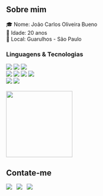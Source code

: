 ## <b>Sobre mim</b>
🎓 Nome: João Carlos Oliveira Bueno <br />
👦 Idade: 20 anos <br />
🔎 Local: Guarulhos - São Paulo <br />

###  Linguagens & Tecnologias

<div>
  <img src="https://img.shields.io/badge/HTML5-000000?style=for-the-badge&logo=html5&logoColor=ffffff" />
  <img src="https://img.shields.io/badge/CSS3-000000?style=for-the-badge&logo=css3&logoColor=ffffff" />
  <img src="https://img.shields.io/badge/JavaScript-000000?style=for-the-badge&logo=javascript&logoColor=ffffff" />
</div>
<div>
  <img src="https://img.shields.io/badge/React-000000?style=for-the-badge&logo=react&logoColor=ffffff" />
  <img src="https://img.shields.io/badge/TypeScript-000000?style=for-the-badge&logo=typescript&logoColor=ffffff" />
  <img src="https://img.shields.io/badge/Git-000000?style=for-the-badge&logo=git&logoColor=ffffff" />
  <img src="https://img.shields.io/badge/Github-000000?style=for-the-badge&logo=github&logoColor=ffffff" />
</div>
 <div>
  <img src="https://img.shields.io/badge/VS%20Code-000000.svg?style=for-the-badge&logo=visual-studio-code&logoColor=ffffff" />
   <img src="https://img.shields.io/badge/Figma-000000?style=for-the-badge&logo=figma&logoColor=ffffff" />
 </div>
<br />
<div>
  <a href="https://github.com/JC-JoaoC">
    <img height="180em" src="https://github-readme-stats.vercel.app/api/top-langs/?username=jc-joaoc&layout=compact&langs_count=7&theme=dark"/>
  </a>
</div>

## <b>Contate-me</b>
<div>

  <a href="https://www.linkedin.com/in/joaocarlosoliveirabueno/" target="_blank"><img src="https://img.shields.io/badge/Linkedin-/JoãoCarlos-blue?style=for-the-badge&logo=Linkedin&logoColor=ffffff"></a> &nbsp;
  <a href="https://github.com/JC-JoaoC" target="_blank"><img src="https://img.shields.io/badge/GitHub-/JoaoC-blue?style=for-the-badge&logo=GitHub&logoColor=ffffff"></a> &nbsp;
  <a href="https://joaoc.pages.dev/" target="_blank"><img src="https://img.shields.io/badge/Portfólio-/JoaoC-blue?style=for-the-badge&logo=React&logoColor=ffffff"></a> &nbsp;



</div>
